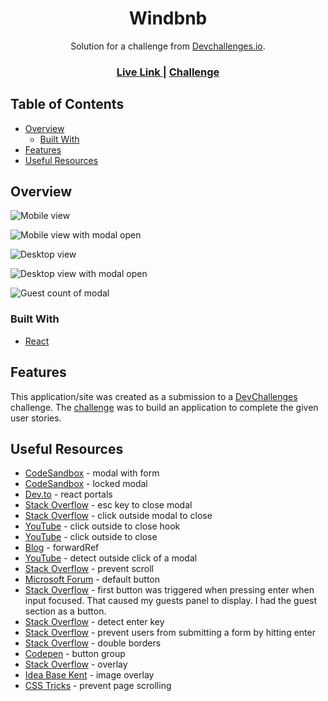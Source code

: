 <h1 align="center">Windbnb</h1>

<div align="center">
   Solution for a challenge from  <a href="http://devchallenges.io" target="_blank">Devchallenges.io</a>.
</div>

<div align="center">
  <h3>
    <a href="https://jdegand.github.io/windbnb">
      Live Link
    </a>
    <span> | </span>
    <a href="https://legacy.devchallenges.io/challenges/3JFYedSOZqAxYuOCNmYD">
      Challenge
    </a>
  </h3>
</div>

## Table of Contents

- [Overview](#overview)
  - [Built With](#built-with)
- [Features](#features)
- [Useful Resources](#useful-resources)

## Overview

![Mobile view](screenshots/windbnb-mobile.png)

![Mobile view with modal open](screenshots/windbnb-mobile-modal.png)

![Desktop view](screenshots/windbnb-desktop.png)

![Desktop view with modal open](screenshots/windbnb-desktop-modal.png)

![Guest count of modal](screenshots/windbnb-desktop-search.png "Altered code to show guest count")

### Built With

- [React](https://react.dev/)

## Features

This application/site was created as a submission to a [DevChallenges](https://devchallenges.io/challenges) challenge. The [challenge](https://legacy.devchallenges.io/challenges/3JFYedSOZqAxYuOCNmYD) was to build an application to complete the given user stories.

## Useful Resources

- [CodeSandbox](https://codesandbox.io/s/heuristic-shamir-uvkxc) - modal with form
- [CodeSandbox](https://codesandbox.io/s/currying-breeze-8llqgv) - locked modal
- [Dev.to](https://dev.to/link2twenty/react-using-portals-to-make-a-modal-2kdf) - react portals
- [Stack Overflow](https://stackoverflow.com/questions/63074577/close-modal-popup-using-esc-key-on-keyboard) - esc key to close modal
- [Stack Overflow](https://stackoverflow.com/questions/59017954/react-close-modal-on-click-outside#:~:text=But%20if%20you%20click%20on,body%20will%20close%20the%20modal.) - click outside modal to close
- [YouTube](https://www.youtube.com/watch?v=eWO1b6EoCnQ) - click outside to close hook
- [YouTube](https://www.youtube.com/watch?v=mwb6zgs9peU) - click outside to close
- [Blog](https://javascript.plainenglish.io/using-forwardref-with-react-hooks-9d0d096ad810) - forwardRef
- [YouTube](https://www.youtube.com/watch?v=f76ZAvCDWZI) - detect outside click of a modal
- [Stack Overflow](https://stackoverflow.com/questions/54989513/react-prevent-scroll-when-modal-is-open) - prevent scroll
- [Microsoft Forum](https://social.msdn.microsoft.com/Forums/en-US/d208e967-868c-4dde-8e3e-a549b3d2bdcd/problem-when-pressing-enter-key-in-a-textbox?forum=aspwebforms) - default button
- [Stack Overflow](https://stackoverflow.com/questions/925334/how-is-the-default-submit-button-on-an-html-form-determined) - first button was triggered when pressing enter when input focused.  That caused my guests panel to display.  I had the guest section as a button.
- [Stack Overflow](https://stackoverflow.com/questions/7060750/detect-the-enter-key-in-a-text-input-field) - detect enter key
- [Stack Overflow](https://stackoverflow.com/questions/895171/prevent-users-from-submitting-a-form-by-hitting-enter) - prevent users from submitting a form by hitting enter
- [Stack Overflow](https://stackoverflow.com/questions/12692089/preventing-double-borders-in-css) - double borders
- [Codepen](https://codepen.io/dcode-software/pen/oNeyjeR) - button group
- [Stack Overflow](https://stackoverflow.com/questions/12546499/tint-image-using-css-without-overlay) - overlay
- [Idea Base Kent](https://ideabasekent.com/wiki/adding-image-overlay-tint-using-css) - image overlay
- [CSS Tricks](https://css-tricks.com/prevent-page-scrolling-when-a-modal-is-open/) - prevent page scrolling
